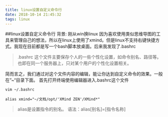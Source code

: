 ```yaml
---
title: linux设置自定义命令行
date: 2018-10-14 21:45:32
tags: linux
---
```

##linux设置自定义命令行
背景: 刚从win换linux
因为喜欢使用类似思维导图的工具来管理自己的想法，所以在linux上使用了xmind。但是linux不支持右键快捷方式。我现在目前都是写一个bash脚本放桌面。后来我发现了.bashrc

>.bashrc
>这个文件主要保存个人的一些个性化设置，如命令别名、路径等。也即在同一个服务器上，只对某个用户的个性化设置相关。

简而言之，我们通过对这个文件内容的编辑，能让你达到自定义命令的效果。一般在”~“目录下面。
首先打开终端使用编辑器进入.bashrc这个文件
```
vim ~/.bashrc
```

```
alias xmind="~/文档/opt/'XMind ZEN'/XMind*"
```
>alias是设置指令的别名。
语法：alias[别名]=[指令名称]
>
